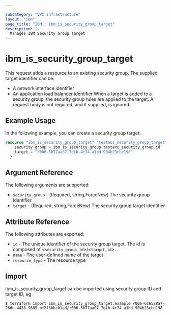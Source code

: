 ```yaml
---

subcategory: "VPC infrastructure"
layout: "ibm"
page_title: "IBM : ibm_is_security_group_target"
description: |-
  Manages IBM Security Group Target
---
```


# ibm_is_security_group_target

This request adds a resource to an existing security group. The supplied target identifier can be:
  - A network interface identifier
  - An application load balancer identifier
When a target is added to a security group, the security group rules are applied to the target. A request body is not required, and if supplied, is ignored.

## Example Usage

In the following example, you can create a security group target:

```terraform
resource "ibm_is_security_group_target" "testacc_security_group_target" {
    security_group = ibm_is_security_group.testacc_security_group.id
    target = "r006-5b77aa07-7dfb-4c74-a1bd-904b23cbe198"
  }
```

## Argument Reference

The following arguments are supported:

- `security_group` - (Required, string,ForceNew) The security group identifier
- `target` - (Required, string,ForceNew) The security group target identifier

## Attribute Reference

The following attributes are exported:

- `id` - The unique identifier of the security group target. The id is composed of <`security_group_id`>/<`target_id`>.
- `name` - The user-defined name of the target
- `resource_type` - The resource type

## Import

ibm_is_security_group_target can be imported using security group ID and target ID, eg

```
$ terraform import ibm_is_security_group_target.example r006-6c6528a7-26de-4438-9685-bf2f6bbcb1ad/r006-5b77aa07-7dfb-4c74-a1bd-904b23cbe198

```